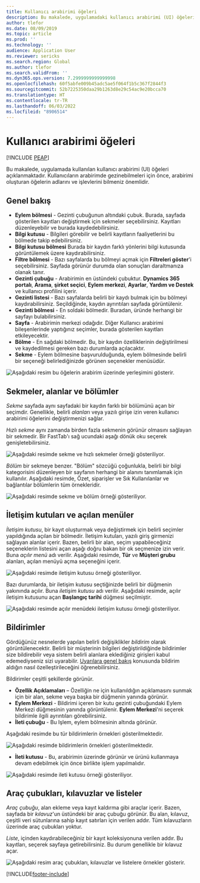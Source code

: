 ```yaml
---
title: Kullanıcı arabirimi öğeleri
description: Bu makalede, uygulamadaki kullanıcı arabirimi (UI) öğeleri açıklanmaktadır.
author: tlefor
ms.date: 08/09/2019
ms.topic: article
ms.prod: ''
ms.technology: ''
audience: Application User
ms.reviewer: sericks
ms.search.region: Global
ms.author: tlefor
ms.search.validFrom: ''
ms.dyn365.ops.version: 7.2999999999999998
ms.openlocfilehash: 60f5abfe009b45adc5ae5f064f1b5c367f2844f3
ms.sourcegitcommit: 52b7225350daa29b1263d8e29c54ac9e20bcca70
ms.translationtype: HT
ms.contentlocale: tr-TR
ms.lasthandoff: 06/03/2022
ms.locfileid: "8906514"
---
```

# <a name="user-interface-elements"></a>Kullanıcı arabirimi öğeleri


[!INCLUDE [PEAP](../../../includes/peap-1.md)]

Bu makalede, uygulamada kullanılan kullanıcı arabirimi (UI) öğeleri açıklanmaktadır. Kullanıcıların arabirimde gezinebilmeleri için önce, arabirimi oluşturan öğelerin adlarını ve işlevlerini bilmeniz önemlidir.

## <a name="overview"></a>Genel bakış

- **Eylem bölmesi** - Gezinti çubuğunun altındaki çubuk. Burada, sayfada gösterilen kayıtları değiştirmek için sekmeler seçebilirsiniz. Kayıtları düzenleyebilir ve burada kaydedebilirsiniz.  
- **Bilgi kutusu** - Bilgileri görebilir ve belirli kayıtların faaliyetlerini bu bölmede takip edebilirsiniz.  
- **Bilgi kutusu bölmesi** Burada bir kaydın farklı yönlerini bilgi kutusunda görüntülemek üzere kaydırabilirsiniz.  
- **Filtre bölmesi** - Bazı sayfalarda bu bölmeyi açmak için **Filtreleri göster**'i seçebilirsiniz. Sayfada görünür durumda olan sonuçları daraltmanıza olanak tanır.  
- **Gezinti çubuğu** - Arabirimin en üstündeki çubuktur. **Dynamics 365 portalı**, **Arama**, **şirket seçici**, **Eylem merkezi**, **Ayarlar**, **Yardım ve Destek** ve kullanıcı profilini içerir.  
- **Gezinti listesi** - Bazı sayfalarda belirli bir kaydı bulmak için bu bölmeyi kaydırabilirsiniz. Seçildiğinde, kaydın ayrıntıları sayfada görüntülenir.  
- **Gezinti bölmesi** - En soldaki bölmedir. Buradan, üründe herhangi bir sayfayı bulabilirsiniz.  
- **Sayfa** - Arabirimin merkezi odağıdır. Diğer Kullanıcı arabirimi bileşenlerinde yaptığınız seçimler, burada gösterilen kayıtları etkileyecektir.  
- **Bölme** - En sağdaki bölmedir. Bu, bir kaydın özelliklerinin değiştirilmesi ve kaydedilmesi gereken bazı durumlarda açılacaktır.  
- **Sekme** - Eylem bölmesine başvurulduğunda, eylem bölmesinde belirli bir seçeneği belirlediğinizde görünen seçenekler menüsüdür.  

![Aşağıdaki resim bu öğelerin arabirim üzerinde yerleşimini gösterir.](media/user-interface-01.png)

## <a name="tabs-fields-and-sections"></a>Sekmeler, alanlar ve bölümler

*Sekme* sayfada aynı sayfadaki bir kaydın farklı bir bölümünü açan bir seçimdir. Genellikle, belirli *alanları* veya yazılı girişe izin veren kullanıcı arabirimi öğelerini değiştirmenizi sağlar. 

*Hızlı sekme* aynı zamanda birden fazla sekmenin görünür olmasını sağlayan bir sekmedir. Bir FastTab'ı sağ ucundaki aşağı dönük oku seçerek genişletebilirsiniz.

![Aşağıdaki resimde sekme ve hızlı sekmeler örneği gösteriliyor.](media/user-interface-02.png)

*Bölüm* bir sekmeye benzer. "Bölüm" sözcüğü çoğunlukla, belirli bir bilgi kategorisini düzenleyen bir sayfanın herhangi bir alanını tanımlamak için kullanılır. Aşağıdaki resimde, Özet, siparişler ve Sık Kullanılanlar ve bağlantılar bölümlerin tüm örnekleridir.

![Aşağıdaki resimde sekme ve bölüm örneği gösteriliyor.](media/user-interface-03.png)

## <a name="dialog-boxes-and-drop-down-menus"></a>İletişim kutuları ve açılan menüler

*İletişim kutusu*, bir kayıt oluşturmak veya değiştirmek için belirli seçimler yapıldığında açılan bir bölmedir. İletişim kutuları, yazılı giriş girmenizi sağlayan alanlar içerir. Bazen, belirli bir alan, seçim yapabileceğiniz seçeneklerin listesini açan aşağı doğru bakan bir ok seçmenize izin verir. Buna *açılır menü* adı verilir. Aşağıdaki resimde, **Tür** ve **Müşteri grubu** alanları, açılan menüyü açma seçeneğini içerir.

![Aşağıdaki resimde iletişim kutusu örneği gösteriliyor.](media/user-interface-04.png)

Bazı durumlarda, bir iletişim kutusu seçtiğinizde belirli bir düğmenin yakınında açılır. Buna *iletişim kutusu* adı verilir. Aşağıdaki resimde, açılır iletişim kutusunu açan **Başlangıç tarihi** düğmesi seçilmiştir.

![Aşağıdaki resimde açılır menüdeki iletişim kutusu örneği gösteriliyor.](media/user-interface-05.png)

## <a name="notifications"></a>Bildirimler

Gördüğünüz nesnelerde yapılan belirli değişiklikler *bildirim* olarak görüntülenecektir. Belirli bir müşterinin bilgileri değiştirildiğinde bildirimler size bildirebilir veya sistem belirli alanlara eklediğiniz girişleri kabul edemediyseniz sizi uyarabilir. [Uyarılara genel bakış](../get-started/alerts-overview.md) konusunda bildirim aldığın nasıl özelleştirileceğini öğrenebilirsiniz.

Bildirimler çeşitli şekillerde görünür.
- **Özellik Açıklamaları** – Özelliğin ne için kullanıldığın açıklamasını sunmak için bir alan, sekme veya başka bir düğmenin yanında görünür. 
- **Eylem Merkezi** - Bildirimi içeren bir kutu gezinti çubuğundaki Eylem Merkezi düğmesinin yanında görüntülenir. **Eylem Merkezi**'ni seçerek bildirimle ilgili ayrıntıları görebilirsiniz.  
- **İleti çubuğu** - Bu Işlem, eylem bölmesinin altında görünür.  

Aşağıdaki resimde bu tür bildirimlerin örnekleri gösterilmektedir.

![Aşağıdaki resimde bildirimlerin örnekleri gösterilmektedir.](media/user-interface-06.png)

- **İleti kutusu** - Bu, arabirimin üzerinde görünür ve ürünü kullanmaya devam edebilmek için önce birlikte işlem yapılmalıdır.  

![Aşağıdaki resimde ileti kutusu örneği gösteriliyor.](media/user-interface-07.png)

## <a name="toolbars-grids-and-lists"></a>Araç çubukları, kılavuzlar ve listeler

*Araç çubuğu*, alan ekleme veya kayıt kaldırma gibi araçlar içerir. Bazen, sayfada bir *kılavuz*'un üstündeki bir araç çubuğu görünür. Bu alan, kılavuz, çeşitli veri sütunlarına sahip kayıt satırları için verilen addır. Tüm kılavuzların üzerinde araç çubukları yoktur.

*Liste*, içinden kaydırabileceğiniz bir kayıt koleksiyonuna verilen addır. Bu kayıtları, seçerek sayfaya getirebilirsiniz. Bu durum genellikle bir kılavuz açar.

![Aşağıdaki resim araç çubukları, kılavuzlar ve listelere örnekler gösterir.](media/user-interface-08.png)


[!INCLUDE[footer-include](../../../includes/footer-banner.md)]
